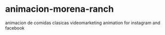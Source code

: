 # animacion-morena-ranch
animacion de comidas clasicas
videomarketing animation for instagram and facebook
